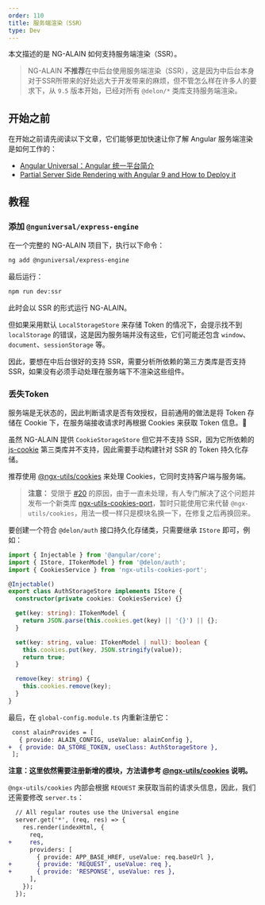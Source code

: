 ```yaml
---
order: 110
title: 服务端渲染（SSR）
type: Dev
---
```


本文描述的是 NG-ALAIN 如何支持服务端渲染（SSR）。

> NG-ALAIN **不推荐**在中后台使用服务端渲染（SSR），这是因为中后台本身对于SSR所带来的好处远大于开发带来的麻烦，但不管怎么样在许多人的要求下，从 `9.5` 版本开始，已经对所有 `@delon/*` 类库支持服务端渲染。

## 开始之前

在开始之前请先阅读以下文章，它们能够更加快速让你了解 Angular 服务端渲染是如何工作的：

 - [Angular Universal：Angular 统一平台简介](https://angular.cn/guide/universal)
 - [Partial Server Side Rendering with Angular 9 and How to Deploy it](https://www.cnc.io/en/blog/angular-server-side-rendering)

## 教程

### 添加 `@nguniversal/express-engine`

在一个完整的 NG-ALAIN 项目下，执行以下命令：

```bash
ng add @nguniversal/express-engine
```

最后运行：

```bash
npm run dev:ssr
```

此时会以 SSR 的形式运行 NG-ALAIN。

但如果采用默认 `LocalStorageStore` 来存储 Token 的情况下，会提示找不到 `localStorage` 的错误，这是因为服务端并没有这些，它们可能还包含 `window`、`document`、`sessionStorage` 等。

因此，要想在中后台很好的支持 SSR，需要分析所依赖的第三方类库是否支持 SSR，如果没有必须手动处理在服务端下不渲染这些组件。

### 丢失Token

服务端是无状态的，因此判断请求是否有效授权，目前通用的做法是将 Token 存储在 Cookie 下，在服务端接收请求时再根据 Cookies 来获取 Token 信息。

虽然 NG-ALAIN 提供 `CookieStorageStore` 但它并不支持 SSR，因为它所依赖的 [js-cookie](https://github.com/js-cookie/js-cookie) 第三类库并不支持，因此需要手动构建针对 SSR 的 Token 持久化存储。

推荐使用 [@ngx-utils/cookies](https://github.com/ngx-utils/cookies) 来处理 Cookies，它同时支持客户端与服务端。

> **注意：** 受限于 [#20](https://github.com/ngx-utils/cookies/issues/20) 的原因，由于一直未处理，有人专门解决了这个问题并发布一个新类库 [ngx-utils-cookies-port](https://www.npmjs.com/package/ngx-utils-cookies-port)，暂时只能使用它来代替 `@ngx-utils/cookies`，用法一模一样只是模块名换一下，在修复之后再换回来。

要创建一个符合 `@delon/auth` 接口持久化存储类，只需要继承 `IStore` 即可，例如：

```ts
import { Injectable } from '@angular/core';
import { IStore, ITokenModel } from '@delon/auth';
import { CookiesService } from 'ngx-utils-cookies-port';

@Injectable()
export class AuthStorageStore implements IStore {
  constructor(private cookies: CookiesService) {}

  get(key: string): ITokenModel {
    return JSON.parse(this.cookies.get(key) || '{}') || {};
  }

  set(key: string, value: ITokenModel | null): boolean {
    this.cookies.put(key, JSON.stringify(value));
    return true;
  }

  remove(key: string) {
    this.cookies.remove(key);
  }
}
```

最后，在 `global-config.module.ts` 内重新注册它：

```diff
 const alainProvides = [
   { provide: ALAIN_CONFIG, useValue: alainConfig },
+  { provide: DA_STORE_TOKEN, useClass: AuthStorageStore },
 ];
```

**注意：这里依然需要注册新增的模块，方法请参考 [@ngx-utils/cookies](https://github.com/ngx-utils/cookies#getting-started) 说明。**

`@ngx-utils/cookies` 内部会根据 `REQUEST` 来获取当前的请求头信息，因此，我们还需要修改 `server.ts`：

```diff
  // All regular routes use the Universal engine
  server.get('*', (req, res) => {
    res.render(indexHtml, {
      req,
+     res,
      providers: [
        { provide: APP_BASE_HREF, useValue: req.baseUrl },
+       { provide: 'REQUEST', useValue: req },
+       { provide: 'RESPONSE', useValue: res },
      ],
    });
  });
```
